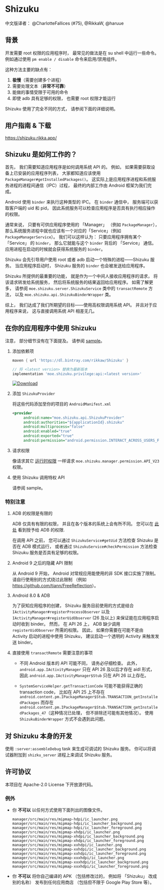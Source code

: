 # Shizuku
中文版译者： @CharlotteFallices (#75), @RikkaW, @haruue

## 背景

开发需要 root 权限的应用程序时， 最常见的做法是在 su shell 中运行一些命令。 例如通过使用 `pm enable / disable` 命令来启用/禁用组件。

这种方法主要的缺点有：

1. **极慢**（需要创建多个进程）
2. 需要处理文本（**非常不可靠**）
3. 能做的事情受限于可用的命令
4. 即使 adb 具有足够的权限， 也需要 root 权限才能运行

Shizuku 使用了完全不同的方式， 请参阅下面的详细说明。

## 用户指南 & 下载

<https://shizuku.rikka.app/>

## Shizuku 是如何工作的？

首先， 我们需要知道应用程序是如何调用系统 API 的。 例如， 如果需要获取设备上已安装的应用程序列表， 大家都知道应该使用 `PackageManager#getInstalledPackages()`。 这实际上是应用程序进程和系统服务进程的进程间通信（IPC）过程， 最终的内部工作由 Android 框架为我们完成。

Android 使用 `binder` 来执行这种类型的 IPC。 在 `binder` 通信中， 服务端可以获取客户端的 uid 和 pid， 因此系统服务可以检查应用程序是否具有执行相应操作的权限。

通常来说， 只要有可供应用程序使用的 「Manager」 （例如 `PackageManager`）， 那么系统服务进程中就也应该有一个对应的「Service」（例如 `PackageManagerService`）。 我们可以这样认为： 只要应用程序拥有某个 「Service」 的 `binder`， 那么它就能与这个 `binder` 背后的 「Service」 通信。 应用进程在启动的时候就会获得系统服务的 `binder`。

Shizuku 会先引导用户使用 root 或者 adb 启动一个特殊的进程——Shizuku 服务。 当应用程序启动时， Shizuku 服务的 `binder` 也会被发送给应用程序。

Shizuku 所提供的最重要的功能， 就是作为一个中间人接收应用程序的请求， 将该请求转发给系统服务， 然后将系统服务的结果返回给应用程序。 如需了解更多， 请参阅 `moe.shizuku.server.ShizukuService` 类中的 `transactRemote` 方法， 以及 `moe.shizuku.api.ShizukuBinderWrapper` 类。

综上， 我们达成了我们所期望的目标——使用高权限调用系统 API。 并且对于应用程序来说， 这与直接调用系统 API 相差无几。

## 在你的应用程序中使用 Shizuku

注意， 部分细节没有在下面提及。 请参阅 [sample](https://github.com/RikkaApps/Shizuku/tree/master/sample)。

1. 添加依赖项

   ```groovy
   maven { url 'https://dl.bintray.com/rikkaw/Shizuku' }
   ```

   ```groovy
   // 将 <latest version> 替换为最新版本
   implementation 'moe.shizuku.privilege:api:<latest version>'
   ```

   [![Download](https://api.bintray.com/packages/rikkaw/Shizuku/api/images/download.svg)](https://bintray.com/rikkaw/Shizuku/api/_latestVersion)


2. 添加 `ShizukuProvider`

   将这些代码添加至你的项目的 `AndroidManifest.xml`

   ```xml
   <provider
        android:name="moe.shizuku.api.ShizukuProvider"
        android:authorities="${applicationId}.shizuku"
        android:multiprocess="false"
        android:enabled="true"
        android:exported="true"
        android:permission="android.permission.INTERACT_ACROSS_USERS_FULL" />
   ```

3. 请求权限

   像请求其它 [运行时权限](https://developer.android.com/distribute/best-practices/develop/runtime-permissions) 一样请求 `moe.shizuku.manager.permission.API_V23` 权限。

4. 使用 Shizuku 调用特权 API

   请参阅 sample。

### 特别注意

1. ADB 的权限是有限的

   ADB 仅具有有限的权限， 并且在各个版本的系统上会有所不同。 您可以在 [此处](https://github.com/aosp-mirror/platform_frameworks_base/blob/master/packages/Shell/AndroidManifest.xml) 看到授予给 ADB 的权限.

   在调用 API 之前， 您可以通过 `ShizukuService#getUid` 方法检查 Shizuku 是否在 ADB 模式运行， 或者通过 `ShizukuService#checkPermission` 方法检查 Shizuku 服务是否具有足够的权限。

2. Android 9 之后的隐藏 API 限制

   从 Android 9 开始， Android 对常规应用能使用的非 SDK 接口实施了限制。 请自行使用别的方式绕过此限制 （例如 <https://github.com/tiann/FreeReflection>）。

3. Android 8.0 & ADB

   为了获知应用程序的创建， Shizuku 服务目前使用的方式是结合 `IActivityManager#registerProcessObserver` 以及 `IActivityManager#registerUidObserver` (26 及以上) 来保证能在应用程序启动时收到 binder。 然而， 在 API 26 上， ADB 缺少调用 `registerUidObserver` 所需的权限。 因此， 如果你需要在可能不是由 Activity 启动的进程中使用 Shizuku， 建议启动一个透明的 Activity 来触发发送 binder。

4. 直接使用 `transactRemote` 需要注意的事项

   * 不同 Android 版本的 API 可能不同， 请务必仔细检查。 此外， `android.app.IActivityManager` 只在 API 26 及以后才存在 aidl 形式， 因此 `android.app.IActivityManager$Stub` 只在 API 26 以上存在。

   * `SystemServiceHelper.getTransactionCode` 可能不能获得正确的 transaction code， 比如在 API 25 上不存在 `android.content.pm.IPackageManager$Stub.TRANSACTION_getInstalledPackages` 而存在 `android.content.pm.IPackageManager$Stub.TRANSACTION_getInstalledPackages_47`（这种情况已处理， 但不排除还可能有其他情况）。 使用 `ShizukuBinderWrapper` 方式不会遇到此问题。

## 对 Shizuku 本身的开发

使用 `:server:assembleDebug` task 来生成可调试的 Shizuku 服务。 你可以将调试器附加到 `shizku_server` 进程上来调试 Shizuku 服务。

## 许可协议

本项目在 Apache-2.0 License 下开放源代码。

### 例外

* 你 **不可以** 以任何方式使用下面列出的图像文件。

  ```
  manager/src/main/res/mipmap-hdpi/ic_launcher.png
  manager/src/main/res/mipmap-hdpi/ic_launcher_background.png
  manager/src/main/res/mipmap-hdpi/ic_launcher_foreground.png
  manager/src/main/res/mipmap-xhdpi/ic_launcher.png
  manager/src/main/res/mipmap-xhdpi/ic_launcher_background.png
  manager/src/main/res/mipmap-xhdpi/ic_launcher_foreground.png
  manager/src/main/res/mipmap-xxhdpi/ic_launcher.png
  manager/src/main/res/mipmap-xxhdpi/ic_launcher_background.png
  manager/src/main/res/mipmap-xxhdpi/ic_launcher_foreground.png
  manager/src/main/res/mipmap-xxxhdpi/ic_launcher.png
  manager/src/main/res/mipmap-xxxhdpi/ic_launcher_background.png
  manager/src/main/res/mipmap-xxxhdpi/ic_launcher_foreground.png
  ```

* 你 **不可以** 将你自己编译的 APK （包括修改过的， 例如将 「Shizuku」 改成别的名称） 发布到任何应用商店 （包括但不限于 Google Play Store 等）。

